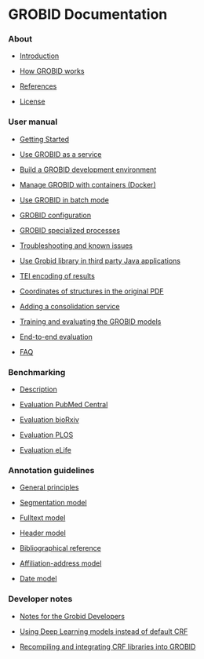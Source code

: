 <h1>GROBID Documentation</h1>


<h3>About</h3>

* [Introduction](Introduction.md)

* [How GROBID works](Principles.md)

* [References](References.md)

* [License](License.md)

<h3>User manual</h3>

* [Getting Started](Run-Grobid.md)

* [Use GROBID as a service](Grobid-service.md)

* [Build a GROBID development environment](Install-Grobid.md)

* [Manage GROBID with containers (Docker)](Grobid-docker.md)

* [Use GROBID in batch mode](Grobid-batch.md)

* [GROBID configuration](Configuration.md)

* [GROBID specialized processes](Grobid-specialized-processes.md)

* [Troubleshooting and known issues](Troubleshooting.md)

* [Use Grobid library in third party Java applications](Grobid-java-library.md)

* [TEI encoding of results](TEI-encoding-of-results.md)

* [Coordinates of structures in the original PDF](Coordinates-in-PDF.md)

* [Adding a consolidation service](Consolidation.md)

* [Training and evaluating the GROBID models](Training-the-models-of-Grobid.md)

* [End-to-end evaluation](End-to-end-evaluation.md)

* [FAQ](Frequently-asked-questions.md)

<h3>Benchmarking</h3>

* [Description](Benchmarking.md)

* [Evaluation PubMed Central](Benchmarking-pmc.md)

* [Evaluation bioRxiv](Benchmarking-biorxiv.md)

* [Evaluation PLOS](Benchmarking-plos.md)

* [Evaluation eLife](Benchmarking-elife.md)

<h3>Annotation guidelines</h3>

* [General principles](training/General-principles.md)

* [Segmentation model](training/segmentation.md)

* [Fulltext model](training/fulltext.md)

* [Header model](training/header.md)

* [Bibliographical reference](training/Bibliographical-references.md)

* [Affiliation-address model](training/affiliation-address.md)

* [Date model](training/date.md)

<h3>Developer notes</h3>

* [Notes for the Grobid Developers](Notes-grobid-developers.md)

* [Using Deep Learning models instead of default CRF](Deep-Learning-models.md)

* [Recompiling and integrating CRF libraries into GROBID](Recompiling-and-integrating-CRF-libraries.md)



